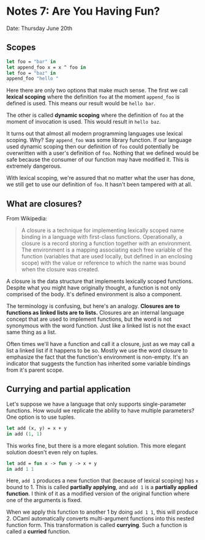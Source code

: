# Notes 7: Are You Having Fun?

Date: Thursday June 20th

<!--- ADMIN: You should be almost done with P2B, it's due next
      discussion. -->

<!--- TIME: 20 minutes -->
<!--- CUE: Do the OCaml quiz. -->

<!--- TIME: 10 minutes -->

## Scopes

```ocaml
let foo = "bar" in
let append_foo x = x ^ foo in
let foo = "baz" in
append_foo "hello "
```

<!--- CUE: Vote on what you think will be returned. -->

Here there are only two options that make much sense. The first we call
**lexical scoping** where the definition `foo` at the moment `append_foo`
is defined is used. This means our result would be `hello bar`.

The other is called **dynamic scoping** where the definition of `foo` at
the moment of invocation is used. This would result in `hello baz`.

It turns out that almost all modern programming languages use lexical
scoping. Why? Say `append_foo` was some library function. If our language
used dynamic scoping then our definition of `foo` could potentially be
overwritten with a user's definition of `foo`. Nothing that we defined
would be safe because the consumer of our function may have modified it.
This is extremely dangerous.

With lexical scoping, we're assured that no matter what the user has
done, we still get to use our definition of `foo`. It hasn't been tampered
with at all.

<!--- TIME: 10 minutes -->

## What are closures?

From Wikipedia:

> A closure is a technique for implementing lexically scoped name binding
> in a language with first-class functions. Operationally, a closure is a
> record storing a function together with an environment. The environment
> is a mapping associating each free variable of the function (variables
> that are used locally, but defined in an enclosing scope) with the value
> or reference to which the name was bound when the closure was created.

A closure is the data structure that implements lexically scoped functions.
Despite what you might have originally thought, a function is not only
comprised of the body. It's defined environment is also a component.

The terminology is confusing, but here's an analogy. **Closures are to
functions as linked lists are to lists.** Closures are an internal
language concept that are used to implement functions, but the word is
not synonymous with the word function. Just like a linked list is not the
exact same thing as a list.

Often times we'll have a function and call it a closure, just as we may
call a list a linked list if it happens to be so. Mostly we use the word
closure to emphasize the fact that the function's environment is non-empty.
It's an indicator that suggests the function has inherited some variable
bindings from it's parent scope.

<!--- TIME: 10 minutes -->

## Currying and partial application

Let's suppose we have a language that only supports single-parameter
functions. How would we replicate the ability to have multiple parameters?
One option is to use tuples.

```ocaml
let add (x, y) = x + y
in add (1, 1)
```

This works fine, but there is a more elegant solution. This more elegant
solution doesn't even rely on tuples.

```ocaml
let add = fun x -> fun y -> x + y
in add 1 1
```

Here, `add 1` produces a new function that (because of lexical scoping)
has `x` bound to 1. This is called **partially applying**, and `add 1`
is a **partially applied function**. I think of it as a modified version
of the original function where one of the arguments is fixed.

When we apply this function to another 1 by doing `add 1 1`, this will produce 2.
OCaml automatically converts multi-argument functions into this nested
function form. This transformation is called **currying**. Such a function
is called a **curried** function.

<!--- TIME: 30 minutes -->
<!--- CUE: Work on the graded exercise "Are You Having Fun?" -->
